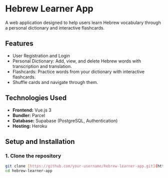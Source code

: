 # Hebrew Learner App

A web application designed to help users learn Hebrew vocabulary through a personal dictionary and interactive flashcards.

## Features

- User Registration and Login
- Personal Dictionary: Add, view, and delete Hebrew words with transcription and translation.
- Flashcards: Practice words from your dictionary with interactive flashcards.
- Shuffle cards and navigate through them.

## Technologies Used

- **Frontend:** Vue.js 3
- **Bundler:** Parcel
- **Database:** Supabase (PostgreSQL, Authentication)
- **Hosting:** Heroku

## Setup and Installation

### 1. Clone the repository

```bash
git clone [https://github.com/your-username/hebrew-learner-app.git](https://github.com/your-username/hebrew-learner-app.git)
cd hebrew-learner-app